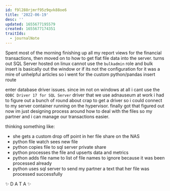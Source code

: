 ```yaml
---
id: f9l288rjmrf95z9qvk88oe6
title: '2022-06-19'
desc: ''
updated: 1655677195579
created: 1655677174351
traitIds:
  - journalNote
---
```


Spent most of the morning finishing up all my report views for the financial transactions, then moved on to how to get flat file data into the server. turns out SQL Server hosted on linux cannot use the `bulkadmin` role and bulk insert is basically out the window or if its not the configuration for it was a mire of unhelpful articles so i went for the custom python/pandas insert route

enter database driver issues. since im not on windows at all i cant use the `ODBC Driver 17 for SQL Server` driver that we use adnauseum at work i had to figure out a bunch of round about crap to get a driver so i could connect to my server container running on the hypervisor. finally got that figured out now im just designing process around how to deal with the files so my partner and i can manage our transactions easier.

thinking something like:

- she gets a custom drop off point in her file share on the NAS
- python file watch sees new file
- python copies file to sql server private share
- python processes the file and upserts data and metrics
- python adds file name to list of file names to ignore because it was been processed already
- python uses sql server to send my partner a text that her file was processed successfully

✨ D A T A ✨

